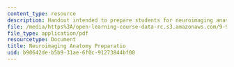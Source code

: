 ```yaml
---
content_type: resource
description: Handout intended to prepare students for neuroimaging anatomy.
file: /media/https%3A/open-learning-course-data-rc.s3.amazonaws.com/9-97-introduction-to-neuroanatomy-january-iap-2003/b90642deb5b931ae6f0c91273844bf00_neuroimaging_anatomy_preparation.pdf
file_type: application/pdf
resourcetype: Document
title: Neuroimaging Anatomy Preparatio
uid: b90642de-b5b9-31ae-6f0c-91273844bf00
---
```

